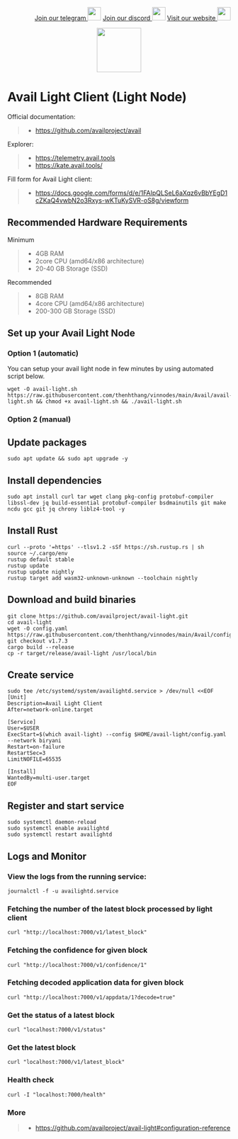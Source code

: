 <p style="font-size:14px" align="right">
<a href="https://t.me/vinnodes" target="_blank">Join our telegram <img src="https://user-images.githubusercontent.com/50621007/183283867-56b4d69f-bc6e-4939-b00a-72aa019d1aea.png" width="30"/></a>
<a href="https://discord.gg/dvNSrwyU" target="_blank">Join our discord <img src="https://user-images.githubusercontent.com/50621007/176236430-53b0f4de-41ff-41f7-92a1-4233890a90c8.png" width="30"/></a>
<a href="https://radió.com/" target="_blank">Visit our website <img src="https://github.com/thenhthang/vinnodes/blob/main/content/logo.jpg?raw=true" width="30"/></a>
</p>
<p align="center">
  <img height="100" height="auto" src="https://github.com/thenhthang/vinnodes/blob/main/content/avail.png?raw=true">
</p>

# Avail Light Client (Light Node)

Official documentation:
>- https://github.com/availproject/avail

Explorer:
>- https://telemetry.avail.tools
>- https://kate.avail.tools/

Fill form for Avail Light client: 
>- https://docs.google.com/forms/d/e/1FAIpQLSeL6aXqz6vBbYEgD1cZKaQ4vwbN2o3Rxys-wKTuKySVR-oS8g/viewform

## Recommended Hardware Requirements 
Minimum
>- 4GB RAM
>- 2core CPU (amd64/x86 architecture)
>- 20-40 GB Storage (SSD)

Recommended
>- 8GB RAM
>- 4core CPU (amd64/x86 architecture)
>- 200-300 GB Storage (SSD)

## Set up your Avail Light Node
### Option 1 (automatic)
You can setup your avail light node in few minutes by using automated script below.
```
wget -O avail-light.sh https://raw.githubusercontent.com/thenhthang/vinnodes/main/Avail/avail-light.sh && chmod +x avail-light.sh && ./avail-light.sh
```

### Option 2 (manual)
## Update packages
```
sudo apt update && sudo apt upgrade -y
```
## Install dependencies
```
sudo apt install curl tar wget clang pkg-config protobuf-compiler libssl-dev jq build-essential protobuf-compiler bsdmainutils git make ncdu gcc git jq chrony liblz4-tool -y
```
## Install Rust
```
curl --proto '=https' --tlsv1.2 -sSf https://sh.rustup.rs | sh
source ~/.cargo/env
rustup default stable
rustup update
rustup update nightly
rustup target add wasm32-unknown-unknown --toolchain nightly
```
## Download and build binaries
```
git clone https://github.com/availproject/avail-light.git
cd avail-light
wget -O config.yaml https://raw.githubusercontent.com/thenhthang/vinnodes/main/Avail/config.yaml
git checkout v1.7.3
cargo build --release
cp -r target/release/avail-light /usr/local/bin
```
## Create service
```
sudo tee /etc/systemd/system/availightd.service > /dev/null <<EOF
[Unit]
Description=Avail Light Client
After=network-online.target

[Service]
User=$USER
ExecStart=$(which avail-light) --config $HOME/avail-light/config.yaml --network biryani
Restart=on-failure
RestartSec=3
LimitNOFILE=65535

[Install]
WantedBy=multi-user.target
EOF
```
## Register and start service
```
sudo systemctl daemon-reload
sudo systemctl enable availightd
sudo systemctl restart availightd
```
## Logs and Monitor
### View the logs from the running service: 
```
journalctl -f -u availightd.service
```
### Fetching the number of the latest block processed by light client
```
curl "http://localhost:7000/v1/latest_block"
```
### Fetching the confidence for given block
```
curl "http://localhost:7000/v1/confidence/1"
```
### Fetching decoded application data for given block
```
curl "http://localhost:7000/v1/appdata/1?decode=true"
```
### Get the status of a latest block
```
curl "localhost:7000/v1/status"
```
### Get the latest block
```
curl "localhost:7000/v1/latest_block"
```
### Health check
```
curl -I "localhost:7000/health"
```
### More
>- https://github.com/availproject/avail-light#configuration-reference

